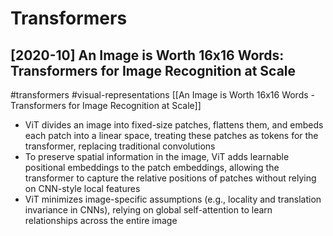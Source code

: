 # Transformers

## [2020-10] An Image is Worth 16x16 Words: Transformers for Image Recognition at Scale

#transformers
#visual-representations
[[An Image is Worth 16x16 Words - Transformers for Image Recognition at Scale]]
- ViT divides an image into fixed-size patches, flattens them, and embeds each patch into a linear space, treating these patches as tokens for the transformer, replacing traditional convolutions
- To preserve spatial information in the image, ViT adds learnable positional embeddings to the patch embeddings, allowing the transformer to capture the relative positions of patches without relying on CNN-style local features
- ViT minimizes image-specific assumptions (e.g., locality and translation invariance in CNNs), relying on global self-attention to learn relationships across the entire image
